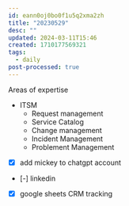 ```yaml
---
id: eann0oj0bo0f1u5q2xma2zh
title: "20230529"
desc: ""
updated: 2024-03-11T15:46
created: 1710177569321
tags:
  - daily
post-processed: true
---
```


Areas of expertise
- ITSM
	- Request management 
	- Service Catalog 
	- Change management 
	- Incident Management
	- Problement Management 

- [x] add mickey to chatgpt account 
- [-] linkedin
- [x] google sheets CRM tracking

